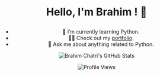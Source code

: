 <div align="center">

# <p align="center">Hello, I'm Brahim ! 👋</p>

 -  🌱 I’m currently learning Python.
 -  👨‍💻 Check out my [portfolio](https://github.com/BrahimChatri).
 -  💬 Ask me about anything related to Python.

 ![Brahim Chatri's GitHub Stats](https://github-readme-stats.vercel.app/api?username=BrahimChatri&show_icons=true&theme=radical)

![Profile Views](https://komarev.com/ghpvc/?username=BrahimChatri)

</div>
